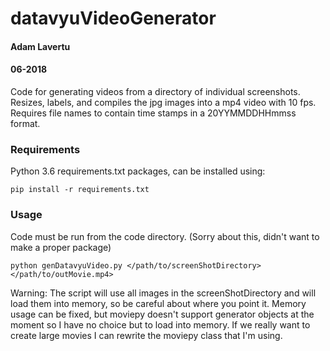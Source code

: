 # datavyuVideoGenerator
#### Adam Lavertu
#### 06-2018
Code for generating videos from a directory of individual screenshots. Resizes, labels, and compiles the jpg images into a mp4 video with 10 fps.
Requires file names to contain time stamps in a 20YYMMDDHHmmss format. 

### Requirements
Python 3.6
requirements.txt packages, can be installed using:
```
pip install -r requirements.txt
```
### Usage
Code must be run from the code directory. (Sorry about this, didn't want to make a proper package)
```
python genDatavyuVideo.py </path/to/screenShotDirectory> </path/to/outMovie.mp4>
```  
Warning: The script will use all images in the screenShotDirectory and will load them into memory, so be careful about where you point it. Memory usage can be fixed, but moviepy doesn't support generator objects at the moment so I have no choice but to load into memory. If we really want to create large movies I can rewrite the moviepy class that I'm using.
